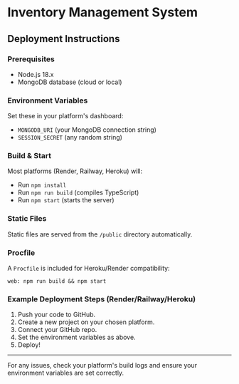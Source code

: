 
# Inventory Management System

## Deployment Instructions

### Prerequisites
- Node.js 18.x
- MongoDB database (cloud or local)

### Environment Variables
Set these in your platform's dashboard:
- `MONGODB_URI` (your MongoDB connection string)
- `SESSION_SECRET` (any random string)

### Build & Start
Most platforms (Render, Railway, Heroku) will:
- Run `npm install`
- Run `npm run build` (compiles TypeScript)
- Run `npm start` (starts the server)

### Static Files
Static files are served from the `/public` directory automatically.

### Procfile
A `Procfile` is included for Heroku/Render compatibility:
```
web: npm run build && npm start
```

### Example Deployment Steps (Render/Railway/Heroku)
1. Push your code to GitHub.
2. Create a new project on your chosen platform.
3. Connect your GitHub repo.
4. Set the environment variables as above.
5. Deploy!

---

For any issues, check your platform's build logs and ensure your environment variables are set correctly. 